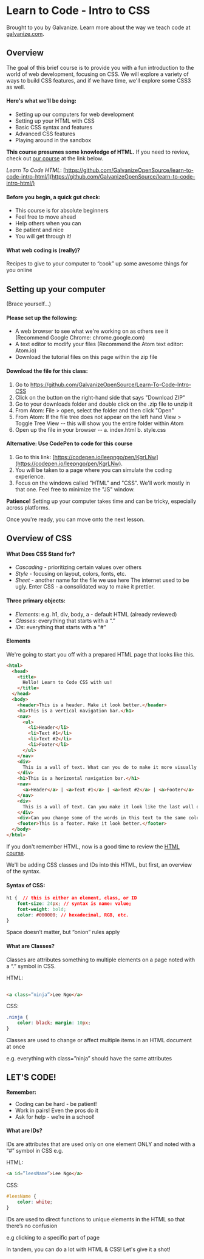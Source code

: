 # Learn to Code - Intro to CSS

Brought to you by Galvanize. Learn more about the way we teach code at [galvanize.com](galvanize.com).

## Overview

The goal of this brief course is to provide you with a fun introduction to the world of web development, focusing on CSS. We will explore a variety of ways to build CSS features, and if we have time, we'll explore some CSS3 as well.

#### Here's what we'll be doing:

* Setting up our computers for web development
* Setting up your HTML with CSS
* Basic CSS syntax and features
* Advanced CSS features
* Playing around in the sandbox

**This course presumes some knowledge of HTML.** If you need to review, check out [our course](https://github.com/GalvanizeOpenSource/learn-to-code-intro-html/) at the link below.

_Learn To Code HTML_: [https://github.com/GalvanizeOpenSource/learn-to-code-intro-html/](https://github.com/GalvanizeOpenSource/learn-to-code-intro-html/)

#### Before you begin, a quick gut check:

* This course is for absolute beginners
* Feel free to move ahead
* Help others when you can
* Be patient and nice
* You will get through it!

#### What web coding is (really)?

Recipes to give to your computer to “cook” up some awesome things for you online

## Setting up your computer

(Brace yourself...)

#### Please set up the following:

* A web browser to see what we're working on as others see it (Recommend Google Chrome: chrome.google.com)
* A text editor to modify your files (Recommend the Atom text editor: Atom.io)
* Download the tutorial files on this page within the zip file

####  Download the file for this class:

1. Go to https://github.com/GalvanizeOpenSource/Learn-To-Code-Intro-CSS
2. Click on the button on the right-hand side that says "Download ZIP"
3. Go to your downloads folder and double click on the .zip file to unzip it
4. From Atom: File > open, select the folder and then click "Open"
5. From Atom: If the file tree does not appear on the left hand View > Toggle Tree View -- this will show you the entire folder within Atom
6. Open up the file in your browser -- 
  a. index.html
  b. style.css

#### Alternative: Use CodePen to code for this course

1. Go to this link: [https://codepen.io/leepngo/pen/KgrLNw](https://codepen.io/leepngo/pen/KgrLNw).
2. You will be taken to a page where you can simulate the coding experience.
3. Focus on the windows called "HTML" and "CSS". We'll work mostly in that one. Feel free to minimize the "JS" window.

**Patience!** Setting up your computer takes time and can be tricky, especially across platforms.

Once you're ready, you can move onto the next lesson.

## Overview of CSS

#### What Does CSS Stand for?

* _Cascading_ - prioritizing certain values over others
* _Style_ - focusing on layout, colors, fonts, etc.
* _Sheet_ - another name for the file we use here
The internet used to be ugly. Enter CSS - a consolidated way to make it prettier.

#### Three primary objects:

* _Elements_: e.g. h1, div, body, a - default HTML (already reviewed)
* _Classes_: everything that starts with a “.”
* _IDs_: everything that starts with a “#”

#### Elements

We're going to start you off with a prepared HTML page that looks like this.

```html
<html>
  <head>
    <title>
      Hello! Learn to Code CSS with us!
    </title>
  </head>
  <body>
    <header>This is a header. Make it look better.</header>
    <h1>This is a vertical navigation bar.</h1>
    <nav>
      <ul>
        <li>Header</li>
        <li>Text #1</li> 
        <li>Text #2</li> 
        <li>Footer</li> 
      </ul>  
    </nav>
    <div>
      This is a wall of text. What can you do to make it more visually appealing in this webpage? Right now, it sure could use a little style.
    </div>  
    <h1>This is a horizontal navigation bar.</h1>
    <nav>
      <a>Header</a> | <a>Text #1</a> | <a>Text #2</a> | <a>Footer</a>
    </nav> 
    <div>
      This is a wall of text. Can you make it look like the last wall of text without having to write too much code?
    </div>
    <div>Can you change some of the words in this text to the same color? What if you wanted to change them to a different color? How would you do that? 
    <footer>This is a footer. Make it look better.</footer>
  </body>  
</html>
```

If you don't remember HTML, now is a good time to review the [HTML course](https://github.com/GalvanizeOpenSource/learn-to-code-intro-html/).

We'll be adding CSS classes and IDs into this HTML, but first, an overview of the syntax.

#### Syntax of CSS:

```css
h1 {  // this is either an element, class, or ID
    font-size: 24px; // syntax is name: value;
    font-weight: bold;
    color: #000000; // hexadecimal, RGB, etc.
}
```
Space doesn’t matter, but “onion” rules apply

#### What are Classes?

Classes are attributes something to multiple elements on a page noted with a “.” symbol in CSS.

HTML:
```html
 
<a class=”ninja”>Lee Ngo</a>
```

CSS:
```css
.ninja { 
    color: black; margin: 10px; 
}
```

Classes are used to change or affect multiple items in an HTML document at once

e.g. everything with class=”ninja” should have the same attributes

## LET'S CODE!

**Remember:**

* Coding can be hard - be patient!
* Work in pairs! Even the pros do it
* Ask for help - we’re in a school!

 


#### What are IDs?

IDs are attributes that are used only on one element ONLY and noted with a “#” symbol in CSS e.g.

HTML:
```html
<a id=”leesName”>Lee Ngo</a>
```

CSS: 
```css
#leesName { 
    color: white; 
}
```

IDs are used to direct functions to unique elements in the HTML so that there’s no confusion

e.g clicking to a specific part of page

In tandem, you can do a lot with HTML & CSS! Let's give it a shot!



